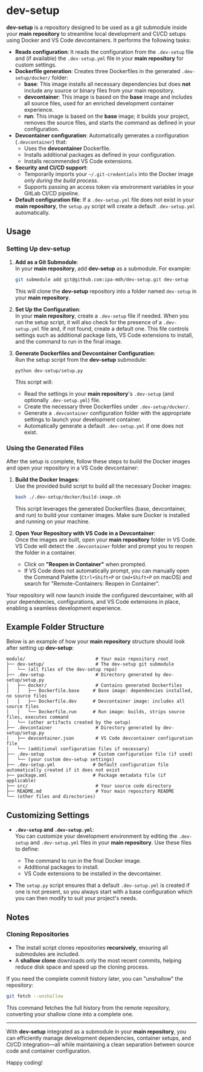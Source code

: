 # dev-setup

**dev-setup** is a repository designed to be used as a git submodule inside your **main repository** to streamline local development and CI/CD setups using Docker and VS Code devcontainers. It performs the following tasks:

- **Reads configuration**: It reads the configuration from the `.dev-setup` file and (if available) the `.dev-setup.yml` file in your **main repository** for custom settings.
- **Dockerfile generation**: Creates three Dockerfiles in the generated `.dev-setup/docker/` folder:
  - **base**: This image installs all necessary dependencies but does **not** include any source or binary files from your main repository.
  - **devcontainer**: This image is based on the **base** image and includes all source files, used for an enriched development container experience.
  - **run**: This image is based on the **base** image; it builds your project, removes the source files, and starts the command as defined in your configuration.
- **Devcontainer configuration**: Automatically generates a configuration (`.devcontainer`) that:
  - Uses the **devcontainer** Dockerfile.
  - Installs additional packages as defined in your configuration.
  - Installs recommended VS Code extensions.
- **Security and CI/CD support**:
  - Temporarily imports your `~/.git-credentials` into the Docker image _only during the build process_.
  - Supports passing an access token via environment variables in your GitLab CI/CD pipeline.
- **Default configuration file**: If a `.dev-setup.yml` file does not exist in your **main repository**, the `setup.py` script will create a default `.dev-setup.yml` automatically.

## Usage

### Setting Up dev-setup

1. **Add as a Git Submodule**:  
   In your **main repository**, add **dev-setup** as a submodule. For example:
   ```bash
   git submodule add git@github.com:ipa-mdh/dev-setup.git dev-setup
   ```
   This will clone the **dev-setup** repository into a folder named `dev-setup` in your **main repository**.

2. **Set Up the Configuration**:  
   In your **main repository**, create a `.dev-setup` file if needed. When you run the setup script, it will also check for the presence of a `.dev-setup.yml` file and, if not found, create a default one. This file controls settings such as additional package lists, VS Code extensions to install, and the command to run in the final image.

3. **Generate Dockerfiles and Devcontainer Configuration**:  
   Run the setup script from the **dev-setup** submodule:
   ```bash
   python dev-setup/setup.py
   ```
   This script will:
   - Read the settings in your **main repository**'s `.dev-setup` (and optionally `.dev-setup.yml`) file.
   - Create the necessary three Dockerfiles under `.dev-setup/docker/`.
   - Generate a `.devcontainer` configuration folder with the appropriate settings to launch your development container.
   - Automatically generate a default `.dev-setup.yml` if one does not exist.

### Using the Generated Files

After the setup is complete, follow these steps to build the Docker images and open your repository in a VS Code devcontainer:

1. **Build the Docker Images**:  
   Use the provided build script to build all the necessary Docker images:
   ```bash
   bash ./.dev-setup/docker/build-image.sh
   ```
   This script leverages the generated Dockerfiles (base, devcontainer, and run) to build your container images. Make sure Docker is installed and running on your machine.

2. **Open Your Repository with VS Code in a Devcontainer**:  
   Once the images are built, open your **main repository** folder in VS Code. VS Code will detect the `.devcontainer` folder and prompt you to reopen the folder in a container.  
   - Click on **"Reopen in Container"** when prompted.  
   - If VS Code does not automatically prompt, you can manually open the Command Palette (`Ctrl+Shift+P` or `Cmd+Shift+P` on macOS) and search for "Remote-Containers: Reopen in Container".

Your repository will now launch inside the configured devcontainer, with all your dependencies, configurations, and VS Code extensions in place, enabling a seamless development experience.

## Example Folder Structure

Below is an example of how your **main repository** structure should look after setting up **dev-setup**:

```
module/                          # Your main repository root
├── dev-setup/                   # The dev-setup git submodule
│   └── (all files of the dev-setup repo)
├── .dev-setup                   # Directory generated by dev-setup/setup.py
│   ├── docker/                  # Contains generated Dockerfiles
│   │   ├── Dockerfile.base     # Base image: dependencies installed, no source files
│   │   ├── Dockerfile.dev      # Devcontainer image: includes all source files
│   │   └── Dockerfile.run      # Run image: builds, strips source files, executes command
│   └── (other artifacts created by the setup)
├── .devcontainer                # Directory generated by dev-setup/setup.py
│   ├── devcontainer.json        # VS Code devcontainer configuration file
│   └── (additional configuration files if necessary)
├── .dev-setup                  # Custom configuration file (if used)
│   └── (your custom dev-setup settings)
├── .dev-setup.yml              # Default configuration file automatically created if it does not exist
├── package.xml                 # Package metadata file (if applicable)
├── src/                         # Your source code directory
├── README.md                    # Your main repository README
└── (other files and directories)
```

## Customizing Settings

- **`.dev-setup` and `.dev-setup.yml`**:  
  You can customize your development environment by editing the `.dev-setup` and `.dev-setup.yml` files in your **main repository**. Use these files to define:
  - The command to run in the final Docker image.
  - Additional packages to install.
  - VS Code extensions to be installed in the devcontainer.
  
- The `setup.py` script ensures that a default `.dev-setup.yml` is created if one is not present, so you always start with a base configuration which you can then modify to suit your project's needs.

## Notes

### Cloning Repositories

- The install script clones repositories **recursively**, ensuring all submodules are included.
- A **shallow clone** downloads only the most recent commits, helping reduce disk space and speed up the cloning process.

If you need the complete commit history later, you can "unshallow" the repository:

```bash
git fetch --unshallow
```

This command fetches the full history from the remote repository, converting your shallow clone into a complete one.

---

With **dev-setup** integrated as a submodule in your **main repository**, you can efficiently manage development dependencies, container setups, and CI/CD integration—all while maintaining a clean separation between source code and container configuration.

Happy coding!